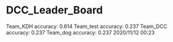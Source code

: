 # DCC_Leader_Board
Team_KDH accuracy: 0.614
Team_test accuracy: 0.237
Team_DCC accuracy: 0.237
Team_dog accuracy: 0.237
2020/11/12 00:23
